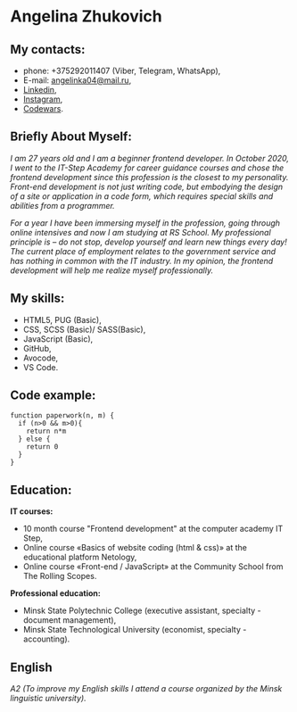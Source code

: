 # Angelina Zhukovich

## My contacts: 
* phone: +375292011407 (Viber, Telegram, WhatsApp), 
* E-mail: <angelinka04@mail.ru>,
* [Linkedin](linkedin.com/in/ангелина-жукович-b22a36211),
* [Instagram](instagram.com/angelina.zhukovich/),
* [Codewars](
https://www.codewars.com/users/Angelinka).

## Briefly About Myself:

*I am 27 years old and I am a beginner frontend developer. In October 2020, I went to the IT-Step Academy for career guidance courses and chose the frontend development since this profession is the closest to my personality. Front-end development is not just writing code, but embodying the design of a site or application in a code form, which requires special skills and abilities from a programmer.*


*For a year I have been immersing myself in the profession, going through online intensives and now I am studying at RS School. My professional principle is – do not stop, develop yourself and learn new things every day! The current place of employment relates to the government service and has nothing in common with the IT industry. In my opinion, the frontend development will help me realize myself professionally.*

## My skills:

+ HTML5, PUG (Basic),
+ CSS, SCSS (Basic)/ SASS(Basic),
+ JavaScript (Basic),
+ GitHub,
+ Avocode,
+ VS Code.

## Code example:

    function paperwork(n, m) {
      if (n>0 && m>0){
        return n*m
      } else {
        return 0
      }
    }

## Education:

**IT courses:**
+ 10 month course "Frontend development" at the computer academy IT Step,
+ Online course «Basics of website coding (html & css)» at the educational platform Netology,
+ Online course «Front-end / JavaScript» at the Community School from The Rolling Scopes.

**Professional education:**
+ Minsk State Polytechnic College (executive assistant, specialty - document management),
+ Minsk State Technological University (economist, specialty - accounting).

## English

*A2 (To improve my English skills I attend a course organized by the Minsk linguistic university).*